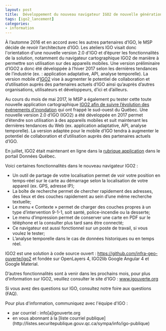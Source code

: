 ```yaml
---
layout: post
title:  Développement du nouveau navigateur IGO2 de nouvelle génération maintenant en ligne
tags: [igo2_lancement] 
categories:
- information
---
```


À l’automne 2016 et en accord avec les autres partenaires d’IGO, le MSP décide de revoir l’architecture d’IGO. 
Les ateliers IGO visait donc l'orientation d'une nouvelle version 2.0 d'IGO et d’épurer les fonctionnalités de la solution, notamment du navigateur cartographique IGO2 de manière à permettre son utilisation sur des appareils mobiles. 
Une version préliminaire d’IGO2 a donc été développée à l’hiver 2017 selon les dernières tendances de l’industrie (ex. : application adaptative, API, analyse temporelle). 
La  version  mobile  d’[IGO2](https://geoegl.msp.gouv.qc.ca/igo2/apercu-qc/) vise à augmenter le potentiel de collaboration et d’utilisation auprès des partenaires actuels d’IGO ainsi qu’auprès d’autres organisations, utilisateurs et développeurs, d’ici et d’ailleurs.

Au cours du mois de mai 2017, le MSP a également pu tester cette toute nouvelle application cartographique [IGO2 afin de suivre l’évolution des événements d'inondation](https://geoegl.msp.gouv.qc.ca/igo2/apercu-qc/?context=inondation) qui ont frappé le sud-ouest du Québec.
Une nouvelle version 2.0 d’IGO (IGO2) a été développée en 2017 permet d’étendre son utilisation à des appareils mobiles et suit maintenant les dernières tendances du Web (ex. application adaptative, API, analyse temporelle). La version adaptée pour le mobile d’IGO tendra à augmenter le potentiel de collaboration et d’utilisation auprès des partenaires actuels d’IGO.

En juillet, IGO2 était maintenant en ligne dans la [rubrique application](https://www.donneesquebec.ca/fr/applications/) dans le portail Données Québec.

<div class="liste_igo2" markdown="1" >
Voici certaines fonctionnalités dans le nouveau navigateur IGO2 :
<ul>
<li>Un outil de partage de votre localisation permet de voir votre position en temps-réel sur le carte au démarrage selon la localisation de votre appareil (ex. GPS, adresse IP);</li>
<li>La boîte de recherche permet de chercher rapidement des adresses, des lieux et des couches rapidement au sein d’une même recherche textuelle;</li>
<li>Le menu « Contexte » permet de charger des couches propres à un type d’intervention 9-1-1, soit santé, police-incendie ou la desserte;</li>
<li>Le menu d’impression permet de conserver une carte en PDF sur le téléphone et la consulter plus tard sans être connecté;</li>
<li>Ce navigateur est aussi fonctionnel sur un poste de travail, si vous voulez le tester;</li>
<li>L’analyse temporelle dans le cas de données historiques ou en temps réel.</li>
		</ul>
</div>

IGO2 est une solution à code source ouvert : https://github.com/infra-geo-ouverte/igo2 et fondée sur OpenLayers 4, IGO2lib Google Angular 4 et Google Material.

D’autres fonctionnalités sont à venir dans les prochains mois, pour plus d’information sur IGO2, veuillez consulter le site d'IGO : www.igouverte.org

Si vous avez des questions sur IGO, consultez notre foire aux questions (FAQ).

Pour plus d'information, communiquez avec l'équipe d'IGO :
<div class="contact" markdown="1" >
<ul>
			<li>par courriel : info[a]igouverte.org</li>
			<li>en vous abonnant  à la [liste courriel publique](http://listes.securitepublique.gouv.qc.ca/sympa/info/igo-publique) </li>
		</ul>
</div>
